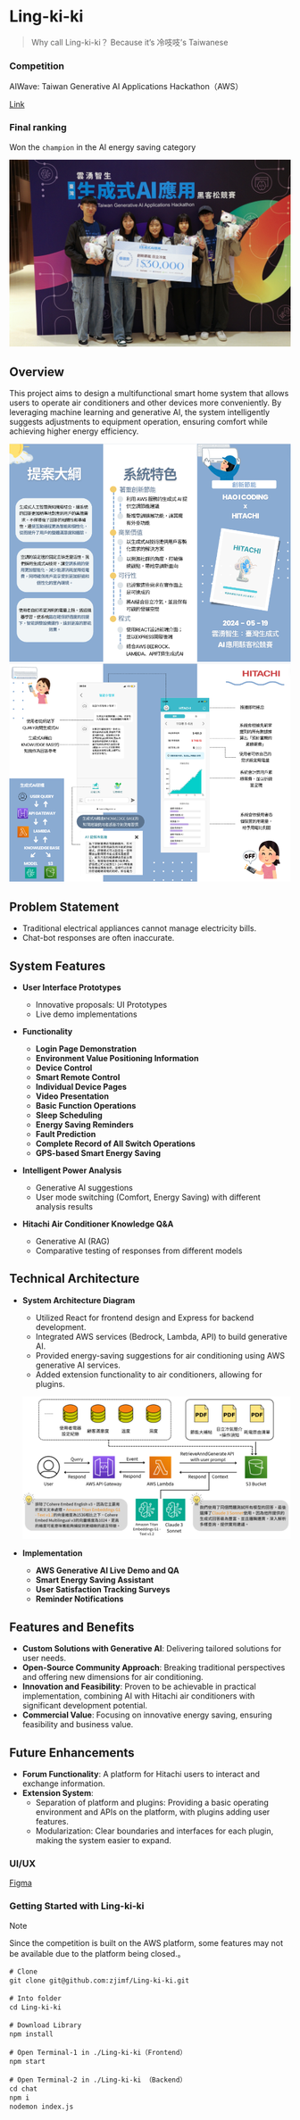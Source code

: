 # Ling-ki-ki

> Why call Ling-ki-ki？
> Because it’s 冷吱吱’s Taiwanese

### Competition

AIWave: Taiwan Generative AI Applications Hackathon（AWS）

[Link](https://www.digitimes.com.tw/seminar/Hackathon_20240518/)

### Final ranking

Won the `champion` in the AI ​​energy saving category

![](./Images/champion.JPG)

## Overview

This project aims to design a multifunctional smart home system that allows users to operate air conditioners and other devices more conveniently. By leveraging machine learning and generative AI, the system intelligently suggests adjustments to equipment operation, ensuring comfort while achieving higher energy efficiency.

![](./Images/Intro1.png)
![](./Images/Intro2.png)

## Problem Statement

- Traditional electrical appliances cannot manage electricity bills.
- Chat-bot responses are often inaccurate.

## System Features

- **User Interface Prototypes**

  - Innovative proposals: UI Prototypes
  - Live demo implementations

- **Functionality**

  - **Login Page Demonstration**
  - **Environment Value Positioning Information**
  - **Device Control**
  - **Smart Remote Control**
  - **Individual Device Pages**
  - **Video Presentation**
  - **Basic Function Operations**
  - **Sleep Scheduling**
  - **Energy Saving Reminders**
  - **Fault Prediction**
  - **Complete Record of All Switch Operations**
  - **GPS-based Smart Energy Saving**

- **Intelligent Power Analysis**

  - Generative AI suggestions
  - User mode switching (Comfort, Energy Saving) with different analysis results

- **Hitachi Air Conditioner Knowledge Q&A**
  - Generative AI (RAG)
  - Comparative testing of responses from different models

## Technical Architecture

- **System Architecture Diagram**

  - Utilized React for frontend design and Express for backend development.
  - Integrated AWS services (Bedrock, Lambda, API) to build generative AI.
  - Provided energy-saving suggestions for air conditioning using AWS generative AI services.
  - Added extension functionality to air conditioners, allowing for plugins.

  ![](./Images/Architecture.png)

- **Implementation**
  - **AWS Generative AI Live Demo and QA**
  - **Smart Energy Saving Assistant**
  - **User Satisfaction Tracking Surveys**
  - **Reminder Notifications**

## Features and Benefits

- **Custom Solutions with Generative AI**: Delivering tailored solutions for user needs.
- **Open-Source Community Approach**: Breaking traditional perspectives and offering new dimensions for air conditioning.
- **Innovation and Feasibility**: Proven to be achievable in practical implementation, combining AI with Hitachi air conditioners with significant development potential.
- **Commercial Value**: Focusing on innovative energy saving, ensuring feasibility and business value.

## Future Enhancements

- **Forum Functionality**: A platform for Hitachi users to interact and exchange information.
- **Extension System**:
  - Separation of platform and plugins: Providing a basic operating environment and APIs on the platform, with plugins adding user features.
  - Modularization: Clear boundaries and interfaces for each plugin, making the system easier to expand.

### UI/UX

[Figma](https://www.figma.com/design/stY6W1VOqpvYoUjtjs4mTT/AWS?node-id=0-1&t=78w2QvYzGUFsR2bm-1)

### Getting Started with Ling-ki-ki

> [!NOTE]  
> Since the competition is built on the AWS platform, some features may not be available due to the platform being closed.。

```
# Clone
git clone git@github.com:zjimf/Ling-ki-ki.git

# Into folder
cd Ling-ki-ki

# Download Library
npm install

# Open Terminal-1 in ./Ling-ki-ki（Frontend）
npm start

# Open Terminal-2 in ./Ling-ki-ki （Backend）
cd chat
npm i
nodemon index.js
```

